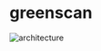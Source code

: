 # greenscan

![architecture](https://s3.us-west-2.amazonaws.com/secure.notion-static.com/9da105b9-b3d5-4422-afb4-0534fee85637/%EA%B7%B8%EB%A6%BC5.png?X-Amz-Algorithm=AWS4-HMAC-SHA256&X-Amz-Content-Sha256=UNSIGNED-PAYLOAD&X-Amz-Credential=AKIAT73L2G45EIPT3X45%2F20220608%2Fus-west-2%2Fs3%2Faws4_request&X-Amz-Date=20220608T031948Z&X-Amz-Expires=86400&X-Amz-Signature=4685da12c35d48ba85af7b74d31986ff9d94209bdedf40a4262d6a61429ce6b6&X-Amz-SignedHeaders=host&response-content-disposition=filename%20%3D%22%25EA%25B7%25B8%25EB%25A6%25BC5.png%22&x-id=GetObject)
